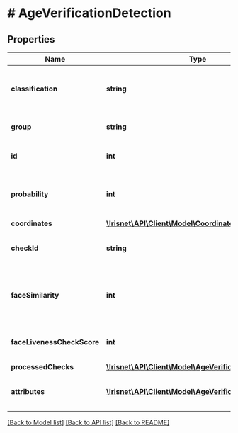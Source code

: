 # # AgeVerificationDetection

## Properties

Name | Type | Description | Notes
------------ | ------------- | ------------- | -------------
**classification** | **string** | The classification of the recognized object. | [optional]
**group** | **string** | The group of the classification. | [optional]
**id** | **int** | The id of the detection object. | [optional]
**probability** | **int** | The probability that the object found matches the classification. | [optional]
**coordinates** | [**\Irisnet\API\Client\Model\Coordinates**](Coordinates.md) |  | [optional]
**checkId** | **string** | The id of the check that lead to the detection | [optional]
**faceSimilarity** | **int** | Indicates the similarity-level of whether two faces belong to the same person | [optional]
**faceLivenessCheckScore** | **int** | Indicates the liveness score of the selfie image | [optional]
**processedChecks** | [**\Irisnet\API\Client\Model\AgeVerificationSubChecks**](AgeVerificationSubChecks.md) |  | [optional]
**attributes** | [**\Irisnet\API\Client\Model\AgeVerificationAttribute[]**](AgeVerificationAttribute.md) | Attributes of the _ageVerification_ detection. | [optional]

[[Back to Model list]](../../README.md#models) [[Back to API list]](../../README.md#endpoints) [[Back to README]](../../README.md)
